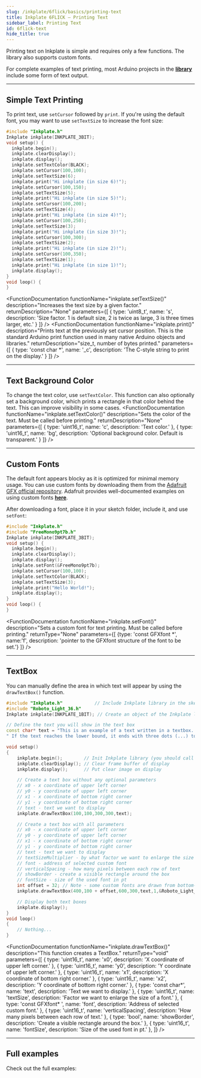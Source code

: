 ```yaml
---  
slug: /inkplate/6flick/basics/printing-text  
title: Inkplate 6FLICK – Printing Text
sidebar_label: Printing Text
id: 6flick-text  
hide_title: true
---
```


<SectionTitle title="Printing Text" backgroundImage="/img/inkplate_2/hardware.png" />

Printing text on Inkplate is simple and requires only a few functions. The library also supports custom fonts.

<InfoBox>For complete examples of text printing, most Arduino projects in the [**library**](https://github.com/SolderedElectronics/Inkplate-Arduino-library/tree/dev/examples/Inkplate6FLICK) include some form of text output.</InfoBox>

---

## Simple Text Printing 

To print text, use `setCursor` followed by `print`. If you're using the default font, you may want to use `setTextSize` to increase the font size: 

```cpp
#include "Inkplate.h"
Inkplate inkplate(INKPLATE_3BIT);
void setup() {
  inkplate.begin();
  inkplate.clearDisplay();
  inkplate.display();
  inkplate.setTextColor(BLACK);
  inkplate.setCursor(100,100);
  inkplate.setTextSize(6);
  inkplate.print("Hi inkplate (in size 6)!");
  inkplate.setCursor(100,150);
  inkplate.setTextSize(5);
  inkplate.print("Hi inkplate (in size 5)!");
  inkplate.setCursor(100,200);
  inkplate.setTextSize(4);
  inkplate.print("Hi inkplate (in size 4)!");
  inkplate.setCursor(100,250);
  inkplate.setTextSize(3);
  inkplate.print("Hi inkplate (in size 3)!");
  inkplate.setCursor(100,300);
  inkplate.setTextSize(2);
  inkplate.print("Hi inkplate (in size 2)!");
  inkplate.setCursor(100,350);
  inkplate.setTextSize(1);
  inkplate.print("Hi inkplate (in size 1)!");
  inkplate.display();
}
void loop() {
}
```

<CenteredImage src="/img/inkplate_6_flick/printing_text_sizes.png" alt="Expected output on Inkplate display" caption="Expected output on Inkplate display." width="1000px" />

<FunctionDocumentation
  functionName="inkplate.setTextSize()"
  description="Increases the text size by a given factor."
  returnDescription="None"
  parameters={[ 
    { type: 'uint8_t', name: 's', description: 'Size factor. 1 is default size, 2 is twice as large, 3 is three times larger, etc.' }
  ]}
/>
<FunctionDocumentation
  functionName="inkplate.print()"
  description="Prints text at the previously set cursor position. This is the standard Arduino print function used in many native Arduino objects and libraries."
  returnDescription="size_t, number of bytes printed."
  parameters={[ 
    { type: 'const char *', name: '_c', description: 'The C-style string to print on the display.' }
  ]}
/>

---

## Text Background Color

To change the text color, use `setTextColor`. This function can also optionally set a background color, which prints a rectangle in that color behind the text. This can improve visibility in some cases.
<FunctionDocumentation
  functionName="inkplate.setTextColor()"
  description="Sets the color of the text. Must be called before printing."
  returnDescription="None"
  parameters={[ 
    { type: 'uint16_t', name: 'c', description: 'Text color.' },
    { type: 'uint16_t', name: 'bg', description: 'Optional background color. Default is transparent.' }
  ]}
/>

---

## Custom Fonts

The default font appears blocky as it is optimized for minimal memory usage. You can use custom fonts by downloading them from the [Adafruit GFX official repository](https://github.com/adafruit/Adafruit-GFX-Library/tree/master/Fonts). Adafruit provides well-documented examples on using custom fonts [**here**](https://learn.adafruit.com/adafruit-gfx-graphics-library/using-fonts). 

After downloading a font, place it in your sketch folder, include it, and use `setFont`:

```cpp
#include "Inkplate.h"
#include "FreeMono9pt7b.h"
Inkplate inkplate(INKPLATE_3BIT);
void setup() {
  inkplate.begin();
  inkplate.clearDisplay();
  inkplate.display();
  inkplate.setFont(&FreeMono9pt7b);
  inkplate.setCursor(100,100);
  inkplate.setTextColor(BLACK);
  inkplate.setTextSize(3);
  inkplate.print("Hello World!");
  inkplate.display();
}
void loop() {
}
```

<CenteredImage src="/img/inkplate_6_flick/printing_text_custom_font.png" alt="Expected output on Inkplate display" caption="Expected output on Inkplate display." width="1000px" />

<FunctionDocumentation
  functionName="inkplate.setFont()"
  description="Sets a custom font for text printing. Must be called before printing."
  returnType="None"
  parameters={[
    {type: 'const GFXfont *', name:'f', description: 'pointer to the GFXfont structure of the font to be set.'}
  ]}
/>

---

## TextBox

You can manually define the area in which text will appear by using the `drawTextBox()` function.

```cpp
#include "Inkplate.h"            // Include Inkplate library in the sketch
#include "Roboto_Light_36.h"
Inkplate inkplate(INKPLATE_1BIT); // Create an object of the Inkplate library and also set the library into 1 Bit mode (BW)

// Define the text you will show in the text box
const char* text = "This is an example of a text written in a textbox. When a word doesn't fit into the current row, it goes to the next one."\
" If the text reaches the lower bound, it ends with three dots (...) to mark that the text isn't displayed fully";

void setup()
{
    inkplate.begin();        // Init Inkplate library (you should call this function ONLY ONCE)
    inkplate.clearDisplay(); // Clear frame buffer of display
    inkplate.display();      // Put clear image on display

    // Create a text box without any optional parameters
    // x0 - x coordinate of upper left corner
    // y0 - y coordinate of upper left corner
    // x1 - x coordinate of bottom right corner
    // y1 - y coordinate of bottom right corner
    // text - text we want to display
    inkplate.drawTextBox(100,100,300,300,text);

    // Create a text box with all parameters
    // x0 - x coordinate of upper left corner
    // y0 - y coordinate of upper left corner
    // x1 - x coordinate of bottom right corner
    // y1 - y coordinate of bottom right corner
    // text - text we want to display
    // textSizeMultiplier - by what factor we want to enlarge the size of a font
    // font - address of selected custom font
    // verticalSpacing - how many pixels between each row of text
    // showBorder - create a visible rectangle around the box
    // fontSize - size of the used font in pt
    int offset = 32; // Note - some custom fonts are drawn from bottom-to-top which requires an offset; use an offset that best suits the font you use 
    inkplate.drawTextBox(400,100 + offset,600,300,text,1,&Roboto_Light_36,27,false,36);

    // Display both text boxes
    inkplate.display();
}
void loop()
{
    // Nothing...
}
```

<CenteredImage src="/img/inkplate_6_flick/printing_text_textbox.png" alt="Expected output on Inkplate display" caption="Expected output on Inkplate display." width="1000px" />

<FunctionDocumentation
  functionName="inkplate.drawTextBox()"
  description="This function creates a TextBox."
  returnType="void"
  parameters={[
    { type: 'uint16_t', name: 'x0', description: 'X coordinate of upper left corner.' },
    { type: 'uint16_t', name: 'y0', description: 'Y coordinate of upper left corner.' },
    { type: 'uint16_t', name: 'x1', description: 'X coordinate of bottom right corner.' },
    { type: 'uint16_t', name: 'x2', description: 'Y coordinate of bottom right corner.' },
    { type: 'const char*', name: 'text', description: 'Text we want to display.' },
    { type: 'uint16_t', name: 'textSize', description: 'Factor we want to enlarge the size of a font.' },
    { type: 'const GFXfont* ', name: 'font', description: 'Address of selected custom font.' },
    { type: 'uint16_t', name: 'verticalSpacing', description: 'How many pixels between each row of text.' },
    { type: 'bool', name: 'showBorder', description: 'Create a visible rectangle around the box.' },
    { type: 'uint16_t', name: 'fontSize', description: 'Size of the used font in pt.' },
  ]}
/>

---

## Full examples
Check out the full examples:

<QuickLink 
  title="Inkplate6FLICK_TextBox.ino" 
  description="This example will show you how to use the TextBox function with and without special parameters"
  url="https://github.com/SolderedElectronics/Inkplate-Arduino-library/tree/master/examples/Inkplate6FLICK/Advanced/Other/Inkplate6FLICK_TextBox" 
/>